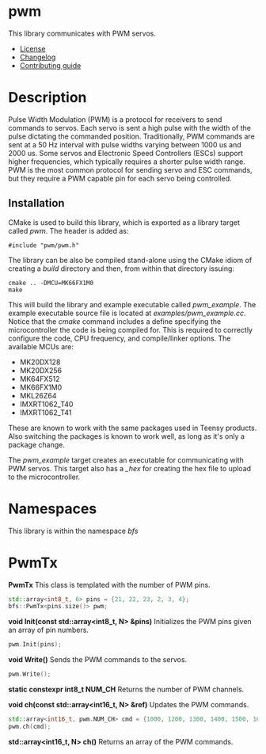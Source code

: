 # pwm
This library communicates with PWM servos. 
   * [License](LICENSE.md)
   * [Changelog](CHANGELOG.md)
   * [Contributing guide](CONTRIBUTING.md)

# Description
Pulse Width Modulation (PWM) is a protocol for receivers to send commands to servos. Each servo is sent a high pulse with the width of the pulse dictating the commanded position. Traditionally, PWM commands are sent at a 50 Hz interval with pulse widths varying between 1000 us and 2000 us. Some servos and Electronic Speed Controllers (ESCs) support higher frequencies, which typically requires a shorter pulse width range. PWM is the most common protocol for sending servo and ESC commands, but they require a PWM capable pin for each servo being controlled.

## Installation
CMake is used to build this library, which is exported as a library target called *pwm*. The header is added as:

```
#include "pwm/pwm.h"
```

The library can be also be compiled stand-alone using the CMake idiom of creating a *build* directory and then, from within that directory issuing:

```
cmake .. -DMCU=MK66FX1M0
make
```

This will build the library and example executable called *pwm_example*. The example executable source file is located at *examples/pwm_example.cc*. Notice that the *cmake* command includes a define specifying the microcontroller the code is being compiled for. This is required to correctly configure the code, CPU frequency, and compile/linker options. The available MCUs are:
   * MK20DX128
   * MK20DX256
   * MK64FX512
   * MK66FX1M0
   * MKL26Z64
   * IMXRT1062_T40
   * IMXRT1062_T41

These are known to work with the same packages used in Teensy products. Also switching the packages is known to work well, as long as it's only a package change.

The *pwm_example* target creates an executable for communicating with PWM servos. This target also has a *_hex* for creating the hex file to upload to the microcontroller. 

# Namespaces
This library is within the namespace *bfs*

# PwmTx

**PwmTx** This class is templated with the number of PWM pins.

```C++
std::array<int8_t, 6> pins = {21, 22, 23, 2, 3, 4};
bfs::PwmTx<pins.size()> pwm;
```

**void Init(const std::array<int8_t, N> &pins)** Initializes the PWM pins given an array of pin numbers.

```C++
pwm.Init(pins);
```

**void Write()** Sends the PWM commands to the servos.

```C++
pwm.Write();
```

**static constexpr int8_t NUM_CH** Returns the number of PWM channels.

**void ch(const std::array<int16_t, N> &ref)** Updates the PWM commands.

```C++
std::array<int16_t, pwm.NUM_CH> cmd = {1000, 1200, 1300, 1400, 1500, 1600};
pwm.ch(cmd);
```

**std::array<int16_t, N> ch()** Returns an array of the PWM commands.
